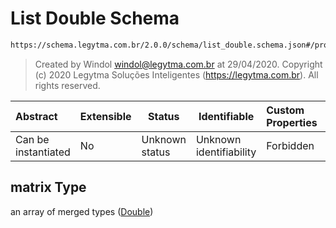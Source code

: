 # List Double Schema

```txt
https://schema.legytma.com.br/2.0.0/schema/list_double.schema.json#/properties/matrix
```




> Created by Windol [windol@legytma.com.br](mailto:windol@legytma.com.br) at 29/04/2020.
> Copyright (c) 2020 Legytma Soluções Inteligentes (<https://legytma.com.br>). All rights reserved.
>

| Abstract            | Extensible | Status         | Identifiable            | Custom Properties | Additional Properties | Access Restrictions | Defined In                                                                                            |
| :------------------ | ---------- | -------------- | ----------------------- | :---------------- | --------------------- | ------------------- | ----------------------------------------------------------------------------------------------------- |
| Can be instantiated | No         | Unknown status | Unknown identifiability | Forbidden         | Allowed               | none                | [color_filter_matrix.schema.json\*](../schema/color_filter_matrix.schema.json) |

## matrix Type

an array of merged types ([Double](list_double-double.md))
